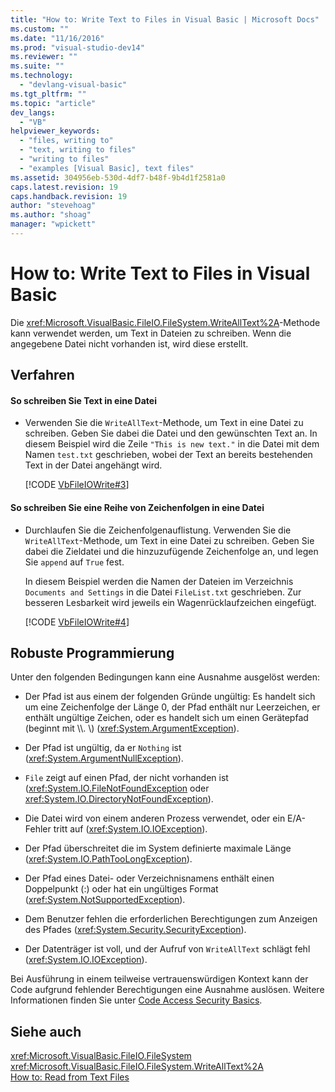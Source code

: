```yaml
---
title: "How to: Write Text to Files in Visual Basic | Microsoft Docs"
ms.custom: ""
ms.date: "11/16/2016"
ms.prod: "visual-studio-dev14"
ms.reviewer: ""
ms.suite: ""
ms.technology: 
  - "devlang-visual-basic"
ms.tgt_pltfrm: ""
ms.topic: "article"
dev_langs: 
  - "VB"
helpviewer_keywords: 
  - "files, writing to"
  - "text, writing to files"
  - "writing to files"
  - "examples [Visual Basic], text files"
ms.assetid: 304956eb-530d-4df7-b48f-9b4d1f2581a0
caps.latest.revision: 19
caps.handback.revision: 19
author: "stevehoag"
ms.author: "shoag"
manager: "wpickett"
---
```

# How to: Write Text to Files in Visual Basic
Die <xref:Microsoft.VisualBasic.FileIO.FileSystem.WriteAllText%2A>\-Methode kann verwendet werden, um Text in Dateien zu schreiben.  Wenn die angegebene Datei nicht vorhanden ist, wird diese erstellt.  
  
## Verfahren  
  
#### So schreiben Sie Text in eine Datei  
  
-   Verwenden Sie die `WriteAllText`\-Methode, um Text in eine Datei zu schreiben. Geben Sie dabei die Datei und den gewünschten Text an.  In diesem Beispiel wird die Zeile `"This is new text."` in die Datei mit dem Namen `test.txt` geschrieben, wobei der Text an bereits bestehenden Text in der Datei angehängt wird.  
  
     [!CODE [VbFileIOWrite#3](../CodeSnippet/VS_Snippets_VBCSharp/VbFileIOWrite#3)]  
  
#### So schreiben Sie eine Reihe von Zeichenfolgen in eine Datei  
  
-   Durchlaufen Sie die Zeichenfolgenauflistung.  Verwenden Sie die `WriteAllText`\-Methode, um Text in eine Datei zu schreiben. Geben Sie dabei die Zieldatei und die hinzuzufügende Zeichenfolge an, und legen Sie `append` auf `True` fest.  
  
     In diesem Beispiel werden die Namen der Dateien im Verzeichnis `Documents and Settings` in die Datei `FileList.txt` geschrieben. Zur besseren Lesbarkeit wird jeweils ein Wagenrücklaufzeichen eingefügt.  
  
     [!CODE [VbFileIOWrite#4](../CodeSnippet/VS_Snippets_VBCSharp/VbFileIOWrite#4)]  
  
## Robuste Programmierung  
 Unter den folgenden Bedingungen kann eine Ausnahme ausgelöst werden:  
  
-   Der Pfad ist aus einem der folgenden Gründe ungültig: Es handelt sich um eine Zeichenfolge der Länge 0, der Pfad enthält nur Leerzeichen, er enthält ungültige Zeichen, oder es handelt sich um einen Gerätepfad \(beginnt mit \\\\.  \\\) \(<xref:System.ArgumentException>\).  
  
-   Der Pfad ist ungültig, da er `Nothing` ist \(<xref:System.ArgumentNullException>\).  
  
-   `File` zeigt auf einen Pfad, der nicht vorhanden ist \(<xref:System.IO.FileNotFoundException> oder <xref:System.IO.DirectoryNotFoundException>\).  
  
-   Die Datei wird von einem anderen Prozess verwendet, oder ein E\/A\-Fehler tritt auf \(<xref:System.IO.IOException>\).  
  
-   Der Pfad überschreitet die im System definierte maximale Länge \(<xref:System.IO.PathTooLongException>\).  
  
-   Der Pfad eines Datei\- oder Verzeichnisnamens enthält einen Doppelpunkt \(:\) oder hat ein ungültiges Format \(<xref:System.NotSupportedException>\).  
  
-   Dem Benutzer fehlen die erforderlichen Berechtigungen zum Anzeigen des Pfades \(<xref:System.Security.SecurityException>\).  
  
-   Der Datenträger ist voll, und der Aufruf von `WriteAllText` schlägt fehl \(<xref:System.IO.IOException>\).  
  
 Bei Ausführung in einem teilweise vertrauenswürdigen Kontext kann der Code aufgrund fehlender Berechtigungen eine Ausnahme auslösen.  Weitere Informationen finden Sie unter [Code Access Security Basics](../Topic/Code%20Access%20Security%20Basics.md).  
  
## Siehe auch  
 <xref:Microsoft.VisualBasic.FileIO.FileSystem>   
 <xref:Microsoft.VisualBasic.FileIO.FileSystem.WriteAllText%2A>   
 [How to: Read from Text Files](../../../../visual-basic/developing-apps/programming/drives-directories-files/how-to-read-from-text-files.md)